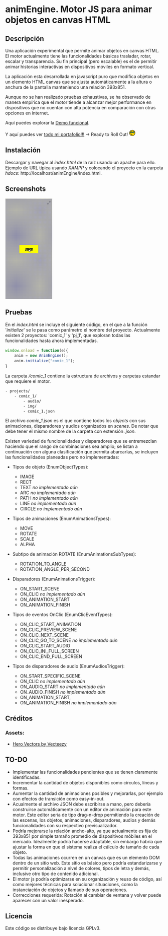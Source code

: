 # animEngine. Motor JS para animar objetos en canvas HTML

## Descripción

Una aplicación experimental que permite animar objetos en canvas HTML. El motor actualmente tiene las funcionalidades básicas trasladar, rotar, escalar y transparencia. Su fin principal (pero escalable) es el de permitir animar historias interactivas en dispositivos móviles en formato vertical.

La aplicación esta desarrollada en javascript puro que modifica objetos en un elemento HTML canvas que se ajusta automáticamente a la altura o anchura de la pantalla manteniendo una relación 393x851.

Aunque no se han realizado pruebas exhaustivas, se ha observado de manera empírica que el motor tiende a alcanzar mejor performance en dispositivos que no cuentan con alta potencia en comparación con otras opciones en internet.

Aquí puedes explorar la [Demo funcional](https://jonnathan-cruz.000webhostapp.com/portfolio/lab/grammar/index.html).

Y aquí puedes ver [todo mi portafolio!!!](https://jonnathan-cruz.000webhostapp.com) -> Ready to Roll Out! <img src="assets/images/smart-glasses.png" alt="geek" width="20"/>

## Instalación

Descargar y navegar al *index.html* de la raíz usando un apache para ello. Ejemplo de URL típica usando *XAMPP* y colocando el proyecto en la carpeta *hdocs*:
http://localhost/animEngine/index.html.

## Screenshots

<img align="center" src="doc/comic_1_test_1.gif" alt="drawing" width="150"/>

## Pruebas

En el *index.html* se incluye el siguiente código, en el que a la función '*initialize*' se le pasa como parámetro el nombre del proyecto. Actualmente existen 2 proyectos: 'comic_1' y 'pj_1', que exploran todas las funcionalidades hasta ahora implementadas.

```javascript
window.onload = function(e){
	anim = new AnimEngine();
	anim.initialize("comic_1");
}
```

La carpeta */comic_1* contiene la estructura de archivos y carpetas estandar que requiere el motor.

```
- projects/
	- comic_1/
		- audio/
		- img/
		- comic_1.json
```

El archivo *comic_1.json* es el que contiene todos los *objects* con sus animaciones, disparadores y audios organizados en *scenes*. De notar que debe tener el mismo nombre de la carpeta con extensión *.json*.

Existen variedad de funcionalidades y disparadores que se entremezclan haciendo que el rango de combinaciones sea amplio; se listan a continuación con alguna clasificación que permita abarcarlas, se incluyen las funcionalidades planeadas pero no implementadas:

- Tipos de objeto (EnumObjectTypes):
    - IMAGE
    - RECT
    - TEXT *no implementado aún*
    - ARC *no implementado aún*
    - PATH *no implementado aún*
    - LINE *no implementado aún*
    - CIRCLE *no implementado aún*

- Tipos de animaciones (EnumAnimationsTypes):
    - MOVE
    - ROTATE
    - SCALE
    - ALPHA

- Subtipo de animación ROTATE (EnumAnimationsSubTypes):
	- ROTATION_TO_ANGLE
	- ROTATION_ANGLE_PER_SECOND

- Disparadores (EnumAnimationsTrigger):
	- ON_START_SCENE
	- ON_CLIC *no implementado aún*
	- ON_ANIMATION_START
	- ON_ANIMATION_FINISH

- Tipos de eventos OnClic (EnumClicEventTypes):
	- ON_CLIC_START_ANIMATION
	- ON_CLIC_PREVIEW_SCENE
	- ON_CLIC_NEXT_SCENE
	- ON_CLIC_GO_TO_SCENE *no implementado aún*
	- ON_CLIC_START_AUDIO
	- ON_CLIC_INI_FULL_SCREEN
	- ON_CLIC_END_FULL_SCREEN

- Tipos de disparadores de audio (EnumAudiosTrigger):
	- ON_START_SPECIFIC_SCENE
	- ON_CLIC *no implementado aún*
	- ON_AUDIO_START *no implementado aún*
	- ON_AUDIO_FINISH *no implementado aún*
	- ON_ANIMATION_START,
	- ON_ANIMATION_FINISH *no implementado aún*

## Créditos

### Assets:

- <a href="https://www.vecteezy.com/free-vector/hero">Hero Vectors by Vecteezy</a>

## TO-DO

- Implementar las funcionalidades pendientes que se tienen claramente identificadas.
- Incrementar la cantidad de objetos disponibles como círculos, líneas y formas.
- Aumentar la cantidad de animaciones posibles y mejorarlas, por ejemplo con efectos de transición como easy-in-out.
- Acualmente el archivo JSON debe escribirse a mano, pero debería construirse automáticamente con un editor de animación para este motor. Este editor sería de tipo drag-n-drop permitiendo la creación de las escenas, los objetos, animaciones, disparadores, audios y demás funcionalidades con su respectivo previsualizador.
- Podría mejorarse la relación ancho-alto, ya que actualmente es fija de 393x851 por simple tamaño promedio de dispositivos móbiles en el mercado. Idealmente podría hacerse adaptable, sin embargo habría que ajustar la forma en que el sistema realiza el cálculo de tamaño de cada objeto.
- Todas las animaciones ocurren en un canvas que es un elemento DOM dentro de un sitio web. Este sitio es básico pero podría estandarizarse y permitir personalización a nivel de colores, tipos de letra y demás, inclusive otro tipo de contenido adicional.
- El motor js podría optimizarse en su organización y reuso de código, así como mejores técnicas para solucionar situaciones, como la instanciación de objetos y llamado de sus operaciones.
- Correcciones requerida: Rotación al cambiar de ventana y volver puede aparecer con un valor inesperado.

## Licencia

Este código se distribuye bajo licencia GPLv3.



